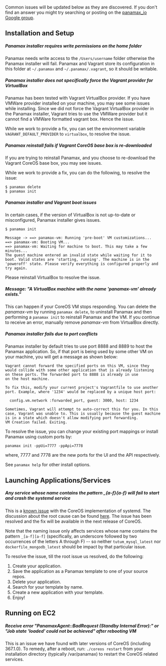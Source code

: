 Common issues will be updated below as they are discovered. If you don't find an answer you might try searching or posting on the [panamax_io Google group](https://groups.google.com/forum/#!forum/panamax_io). 

## Installation and Setup

##### Panamax installer requires write permissions on the home folder 
Panamax needs write access to the `/Users/username` folder otherwise the Panamax installer will fail. Panamax and Vagrant store its configuration in this folder at `~/.panamax` and `~/.panamax/.vagrant`, so it should be writable.

##### Panamax installer does not specifically force the Vagrant provider for VirtualBox 
Panamax has been tested with Vagrant VirtualBox provider. If you have VMWare provider installed on your machine, you may see some issues while installing. Since we did not force the Vagrant VirtualBox provider in the Panamax installer, Vagrant tries to use the VMWare provider but it cannot find a VMWare formatted vagrant box. Hence the issue.

While we work to provide a fix, you can set the environment variable `VAGRANT_DEFAULT_PROVIDER` to `virtualbox`, to resolve the issue. 

##### Panamax reinstall fails if Vagrant CoreOS base box is re-downloaded 
If you are trying to reinstall Panamax, and you choose to re-download the Vagrant CoreOS base box, you may see issues.

While we work to provide a fix, you can do the following, to resolve the issue: 

```
$ panamax delete
$ panamax init 
```

##### Panamax installer and Vagrant boot issues 
In certain cases, if the version of VirtualBox is not up-to-date or misconfigured, Panamax installer gives issues. 

```
$ panamax init

Message -> ==> panamax-vm: Running 'pre-boot' VM customizations...
==> panamax-vm: Booting VM...
==> panamax-vm: Waiting for machine to boot. This may take a few minutes...
The guest machine entered an invalid state while waiting for it to boot. Valid states are 'starting, running'. The machine is in the 'poweroff' state. Please verify everything is configured properly and try again.  
```

Please reinstall VirtualBox to resolve the issue. 

##### Message: "A VirtualBox machine with the name 'panamax-vm' already exists."
This can happen if your CoreOS VM stops responding. You can delete the _panamax-vm_ by running `panamax delete`, to uninstall Panamax and then performing a `panamax init` to reinstall Panamax and the VM. If you continue to receive an error, manually remove _panamax-vm_ from VirtualBox directly.

##### Panamax installer fails due to port conflicts

Panamax installer by default tries to use port 8888 and 8889 to host the Panamax application. So, if that port is being used by some other VM on your machine, you will get a message as shown below:

```
Vagrant cannot forward the specified ports on this VM, since they
would collide with some other application that is already listening
on these ports. The forwarded port to 8888 is already in use
on the host machine.

To fix this, modify your current project's Vagrantfile to use another
port. Example, where '1234' would be replaced by a unique host port:

  config.vm.network :forwarded_port, guest: 3000, host: 1234

Sometimes, Vagrant will attempt to auto-correct this for you. In this
case, Vagrant was unable to. This is usually because the guest machine
is in a state which doesn't allow modifying port forwarding.
VM Creation failed. Exiting.
```

To resolve the issue, you can change your existing port mappings or install Panamax using custom ports by:

``` panamax init -ppUi=7777 -ppApi=7778 ```

where, 7777 and 7778 are the new ports for the UI and the API respectively.

See `panamax help` for other install options.

## Launching Applications/Services

##### Any service whose name contains the pattern _{a-f}{a-f} will fail to start and crash the systemd service

This is a [known issue](https://github.com/coreos/go-systemd/pull/49) with the CoreOS implementation of systemd. The discussion about the root cause can be found [here](http://lists.freedesktop.org/archives/systemd-devel/2013-March/009351.html). The issue has been resolved and the fix will be available in the next release of CoreOS. 

Note that the naming issue only affects services whose name contains the pattern `_[a-f][a-f]` (specifically, an underscore followed by two occurrences of the letters A through F) -- so neither `tutum_mysql_latest` nor `dockerfile_mongodb_latest` should be impact by that particular issue.

To resolve the issue, till the root issue us resolved, do the following:

1. Create your application.
2. Save the application as a Panamax template to one of your source repos.
3. Delete your application.
4. Search for your template by name.
5. Create a new application with your template.
6. Enjoy!

## Running on EC2

##### Receive error "PanamaxAgent::BadRequest (Standby Internal Error):" or "Job state 'loaded' could not be achieved" after rebooting VM

This is an issue we have found with later versions of CoreOS (including 367.1.0). To remedy, after a reboot, run: `./coreos restart` from your installation directory (typically /var/panamax) to restart the CoreOS related services.